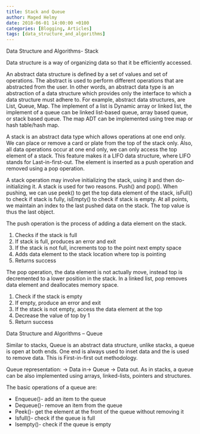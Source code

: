 ```yaml
---
title: Stack and Queue
author: Maged Helmy
date: 2018-06-01 14:00:00 +0100
categories: [Blogging, Articles]
tags: [data_structure_and_algorithms]
---
```


Data Structure and Algorithms- Stack

Data structure is a way of organizing data so that it be efficiently accessed.

An abstract data structure is defined by a set of values and set of operations. The abstract is used to perform different operations that are abstracted from the user. In other words, an abstract data type is an abstraction of a data structure which provides only the interface to which a data structure must adhere to. For example, abstract data structures, are List, Queue, Map. The implement of a list is Dynamic array or linked list, the implement of a queue can be linked list-based queue, array based queue, or stack based queue. The map ADT can be implemented using tree map or hash table/hash map.

A stack is an abstract data type which allows operations at one end only. We can place or remove a card or plate from the top of the stack only. Also, all data operations occur at one end only, we can only access the top element of a stack.  This feature makes it a LIFO data structure, where LIFO stands for Last-in-first-out.  The element is inserted as a push operation and removed using a pop operation.

A stack operation may involve initializing the stack, using it and then do-initializing it. A stack is used for two reasons. Push() and pop(). When pushing, we can use peek() to get the top data element of the stack, isFull() to check if stack is fully, isEmpty() to check if stack is empty.
At all points, we maintain an index to the last pushed data on the stack. The top value is thus the last object.

The push operation is the process of adding a data element on the stack.
1)	Checks if the stack is full
2)	If stack is full, produces an error and exit
3)	If the stack is not full, increments top to the point next empty space
4)	Adds data element to the stack location where top is pointing
5)	Returns success

The pop operation, the data element is not actually move, instead top is decremented to a lower position in the stack. In a linked list, pop removes data element and deallocates memory space.

1)	Check if the stack is empty
2)	If empty, produce an error and exit
3)	If the stack is not empty, access the data element at the top
4)	Decrease the value of top by 1
5)	Return success


Data Structure and Algorithms – Queue

Similar to stacks, Queue is an abstract data structure, unlike stacks, a queue is open at both ends. One end is always used to inset data and the is used to remove data. This is First-in-first out methodology.

Queue representation: -> Data in-> Queue -> Data out. As in stacks, a queue can be also implemented using arrays, linked-lists, pointers and structures.

The basic operations of a queue are:
-	Enqueue()- add an item to the queue
-	Dequeue()- remove an item from the queue
-	Peek()- get the element at the front of the queue without removing it
-	Isfull()- check if the queue is full
-	Isempty()- check if the queue is empty
